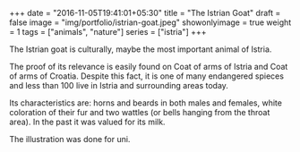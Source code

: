+++
date = "2016-11-05T19:41:01+05:30"
title = "The Istrian Goat"
draft = false
image = "img/portfolio/istrian-goat.jpeg"
showonlyimage = true
weight = 1
tags = ["animals", "nature"]
series = ["istria"]
+++

The Istrian goat is culturally, maybe the most important animal of Istria. 
<!--more-->

The proof of its relevance is easily found on Coat of arms of Istria and Coat of arms of Croatia. Despite this fact, it is one of many endangered spieces and less than 100 live in Istria and surrounding areas today.

Its characteristics are: horns and beards in both males and females, white coloration of their fur and two wattles (or bells hanging from the throat area).
In the past it was valued for its milk.

The illustration was done for uni. 
